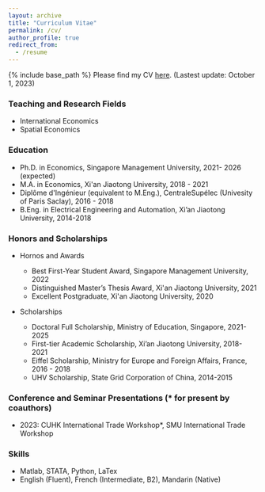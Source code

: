 ```yaml
---
layout: archive
title: "Curriculum Vitae"
permalink: /cv/
author_profile: true
redirect_from:
  - /resume
---
```


{% include base_path %}
Please find my CV [here](Yutao-Wang-Econ.github.io/files/NEWCV.pdf). (Lastest update: October 1, 2023)

### Teaching and Research Fields
  - International Economics
  - Spatial Economics

### Education

- Ph.D. in Economics, Singapore Management University, 2021- 2026 (expected)
- M.A. in Economics, Xi'an Jiaotong University, 2018 - 2021
- Diplôme d'Ingénieur (equivalent to M.Eng.), CentraleSupélec (Univesity of Paris Saclay), 2016 - 2018
- B.Eng. in Electrical Engineering and Automation, Xi’an Jiaotong University, 2014-2018

### Honors and Scholarships
- Hornos and Awards
  - Best First-Year Student Award, Singapore Management University, 2022
  - Distinguished Master’s Thesis Award, Xi'an Jiaotong University, 2021
  - Excellent Postgraduate, Xi'an Jiaotong University, 2020
 
- Scholarships
  - Doctoral Full Scholarship, Ministry of Education, Singapore, 2021-2025
  - First-tier Academic Scholarship, Xi’an Jiaotong University, 2018-2021
  - Eiffel Scholarship, Ministry for Europe and Foreign Affairs, France, 2016 - 2018
  - UHV Scholarship, State Grid Corporation of China, 2014-2015

### Conference and Seminar Presentations (* for present by coauthors)
- 2023: CUHK International Trade Workshop*, SMU International Trade Workshop

### Skills
- Matlab, STATA, Python, LaTex
- English (Fluent), French (Intermediate, B2), Mandarin (Native)
